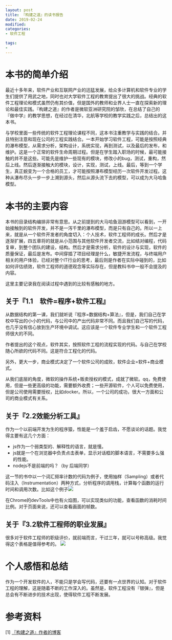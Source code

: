 ```yaml
---
layout: post
title: 『构建之道』的读书报告
date: 2019-02-24
modified: 
categories: 
- 软件工程

tags:
- 
---
```


# 本书的简单介绍
最近十多年来，软件产业和互联网产业的迅猛发展，给众多计算机和软件专业的学生们提供了用武之地，同时也对大学软件工程的教育提出了很大的挑战。经典的软件工程理论和模式虽然仍有其价值，但是国外的教师和业界人士一直在探索新的理论和最佳实践。『构建之道』的作者是微软亚洲研究院的邹欣，在总结了自己的『做中学』的教学思想，在经过在清华，北航等学校的教学实践之后，总结出的这本书。

与学校里面一些传统的软件工程理论课程不同，这本书注重教学与实践的结合。并且特别注意和现在公司的工程实践结合。一本开始学习软件工程，可能是按照经典的瀑布模型，从需求分析，架构设计，系统实现，再到测试，以及最后的发布，和维护。这是一个正常的软件生命周期过程。但是在学生踏入职场的时候，最可能接触的并不是这些。可能先是维护一些现有的模块，修改小的bug，测试，重构，然后上线。然后逐渐接触大的模块，设计，实现，测试，上线。最后，等到一个学生，真正蜕变为一个合格的员工，才可能按照瀑布模型经历一次软件开发过程。这种从瀑布尽头一步一步上溯到源头，然后从源头流下去的模型，可以成为大马哈鱼模型。
<!-- more -->
# 本书的主要内容
本书的目录结构编排非常有意思。从之前提到的大马哈鱼洄游模型可以看到，一开始接触到的软件开发，并不是一泻千里的瀑布模型，而是只有自己的。所以一上来，就是从一个软件开发者的角度切入：个人技术，软件工程师的成长。然后才是逐渐扩展，四五章将的就是从小范围与其他软件开发者交流，比如结对编程，代码复审，到整个团队的建设，结构。然后才是需求分析，软件的设计与实现，软件的质量保证，最后是发布。中间穿插了项目经理是什么，敏捷开发流程，与终端用户相关的用户体验，已经对整个IT行业的思考，最后则是作者在实际中碰到的，比如如何评估绩效，软件工程师的道德观念等实际存在，但是教科书中一般不会提及的内容。

这里主要记录我在阅读过程中遇到的比较有感触的地方。
## 关于『1.1　软件=程序+软件工程』
从数据结构的第一课，我们就听说『程序=数据结构+算法』，但是，我们自己在学校中写出的小小的代码，与公司中的产出代码非常不同。而且我们自己写的代码，也几乎没有信心放到生产环境中调试。这应该是一个软件专业学生和一个软件工程师很大的不同。

作者提出的这个观点，软件其实，按照软件工程的流程实现的代码。与自己在学校随心所欲的代码不同。这是符合工程化的代码。

另外，更大一步，商业模式决定了一个软件公司的成败，软件企业=软件+商业模式。

从我们底层的角度，微软的操作系统+贩卖授权的模式，成就了微软。qq，免费使用，但是一些更高级的功能，需要额外收费；一些开源软件，个人可以免费使用，但是公司使用需要授权，比如docker。所以，一个公司的成功，很大一方面和公司的商业模式有关系。

## 关于『2.2效能分析工具』
作为一个以前端开发为生的程序猿，性能是一个羞于启齿，不愿谈论的话题。我觉得主要有这几个方面：
* js作为一个弱类型的、解释性的语言，就是慢。
* js就是一个在浏览器中负责点击表单，显示对话框的脚本语言，不需要多么强的性能。
* nodejs不是前端的吗？（by 后端同学）

这一节的书中以一个词汇频率计数的代码为例子，使用抽样（Sampling）或者代码注入（Instrumentation）两种方式，分析程序的调用栈，计算每个函数的运行时间和调用次数。比如这个例子![](analize.png)

在Chrome的devTools中也有火焰图，可以实现类似的功能，查看函数的消耗时间比例。对于页面来说，还可以查看画面的帧数。

## 关于『3.2软件工程师的职业发展』
很多对于软件工程师的职级评价，就前端而言，干过三年，就可以号称高级。我觉得这个表格是值得参考的。
![](职级.png)


# 个人感悟和总结
作为一个开发软件的人，不能只是学会写代码，还要有一点世界的认知。对于软件工程的理解，这是随着不断的工作深入的。虽然是，软件工程没有『银弹』，但是总会有不断进步的技术出现，使得软件工程不断发展。

# 参考资料
[1] [『构建之道』作者的博客](http://www.cnblogs.com/xinz)